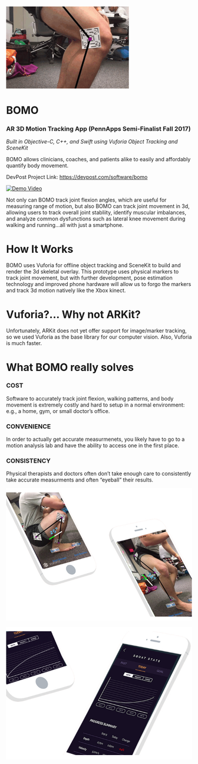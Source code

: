 ![bomo gif](https://github.com/HackBomo/Bomo/blob/master/Images/BomoGif.gif)

# BOMO
### AR 3D Motion Tracking App (PennApps Semi-Finalist Fall 2017)
*Built in Objective-C, C++, and Swift using Vuforia Object Tracking and SceneKit*

BOMO allows clinicians, coaches, and patients alike to easily and affordably quantify body movement.

DevPost Project Link: https://devpost.com/software/bomo

[![Demo Video](https://img.youtube.com/vi/T-njDnVP4bc9I/0.jpg)](https://www.youtube.com/watch?v=njDnVP4bc9I)

Not only can BOMO track joint flexion angles, which are useful for measuring range of motion, but also BOMO can track joint movement in 3d, allowing users to track overall joint stabliity, identify muscular imbalances, and analyze common dysfunctions such as lateral knee movement during walking and running…all with just a smartphone.


# How It Works
BOMO uses Vuforia for offline object tracking and SceneKit to build and render the 3d skeletal overlay. This prototype uses physical markers to track joint movement, but with further development, pose estimation technology and improved phone hardware will allow us to forgo the markers and track 3d motion natively like the Xbox kinect.

# Vuforia?... Why not ARKit?
Unfortunately, ARKit does not yet offer support for image/marker tracking, so we used Vuforia as the base library for our computer vision. Also, Vuforia is much faster.

# What BOMO really solves

### COST
Software to accurately track joint flexion, walking patterns, and body movement is extremely costly and hard to setup in a normal environment: e.g., a home, gym, or small doctor’s office.

### CONVENIENCE
In order to actually get accurate measurmenets, you likely have to go to a motion analysis lab and have the ability to access one in the first place.

### CONSISTENCY 
Physical therapists and doctors often don’t take enough care to consistently take accurate measurments and often “eyeball” their results.

![image](https://github.com/HackBomo/Bomo/blob/master/Images/Screenshots.jpg)

![image](https://github.com/HackBomo/Bomo/blob/master/Images/Stats%20Page.jpg)


